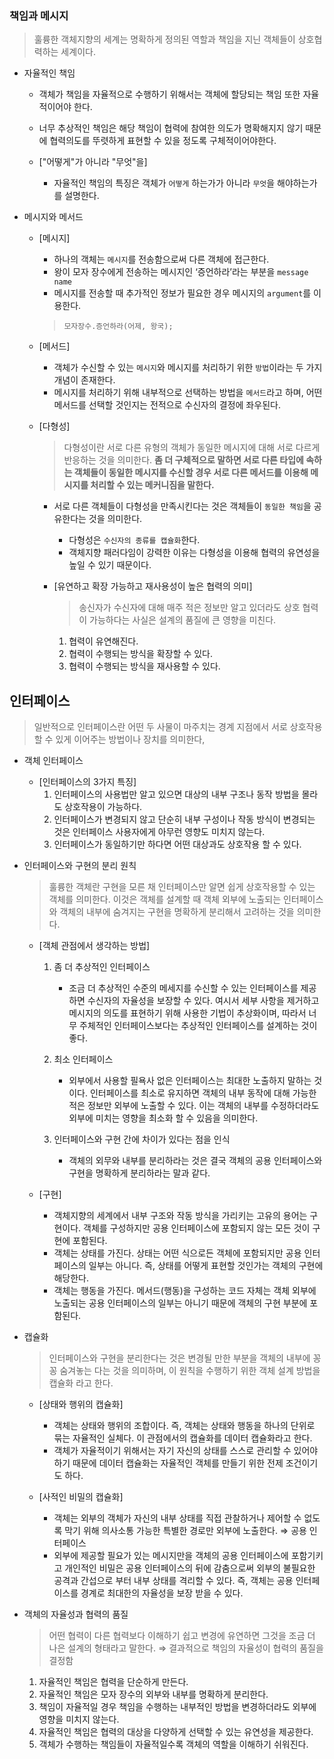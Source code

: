 ### 책임과 메시지

> 훌륭한 객체지향의 세계는 명확하게 정의된 역할과 책임을 지닌 객체들이 상호협력하는 세계이다.

- 자율적인 책임
  - 객체가 책임을 자율적으로 수행하기 위해서는 객체에 할당되는 책임 또한 자율적이어야 한다.
  - 너무 추상적인 책임은 해당 책임이 협력에 참여한 의도가 명확해지지 않기 때문에 협력의도를 뚜렷하게 표현할 수 있을 정도록 구체적이어야한다.

  - ["어떻게"가 아니라 "무엇"을]
    - 자율적인 책임의 특징은 객체가 `어떻게` 하는가가 아니라 `무엇`을 해야하는가를 설명한다.



- 메시지와 메서드

  - [메시지]
    - 하나의 객체는 `메시지`를 전송함으로써 다른 객체에 접근한다.
    - 왕이 모자 장수에게 전송하는 메시지인 ‘증언하라’라는 부분을 `message name`
    - 메시지를 전송할 때 추가적인 정보가 필요한 경우 메시지의 `argument`를 이용한다.
    > `모자장수.증언하라(어제, 왕국);`

  - [메서드]
    - 객체가 수신할 수 있는 `메시지`와 메시지를 처리하기 위한 `방법`이라는 두 가지 개념이 존재한다.
    - 메시지를 처리하기 위해 내부적으로 선택하는 방법을 `메서드`라고 하며, 어떤 메서드를 선택할 것인지는 전적으로 수신자의 결정에 좌우된다.

  - [다형성]
    > 다형성이란 서로 다른 유형의 객체가 동일한 메시지에 대해 서로 다르게 반응하는 것을 의미한다. **좀 더 구체적으로 말하면 서로 다른 타입에 속하는 객체들이 동일한 메시지를 수신할 경우 서로 다른 메서드를 이용해 메시지를 처리할 수 있는 메커니짐을 말한다.**

    - 서로 다른 객체들이 다형성을 만족시킨다는 것은 객체들이 `동일한 책임`을 공유한다는 것을 의미한다.
      - 다형성은 `수신자의 종류를 캡슐화`한다.
      - 객체지향 패러다임이 강력한 이유는 다형성을 이용해 협력의 유연성을 높일 수 있기 때문이다.

    - [유연하고 확장 가능하고 재사용성이 높은 협력의 의미]
      > 송신자가 수신자에 대해 매주 적은 정보만 알고 있더라도 상호 협력이 가능하다는 사실은 설계의 품질에 큰 영향을 미친다.
        1. 협력이 유연해진다.
        2. 협력이 수행되는 방식을 확장할 수 있다.
        3. 협력이 수행되는 방식을 재사용할 수 있다.

## 인터페이스

> 일반적으로 인터페이스란 어떤 두 사물이 마주치는 경계 지점에서 서로 상호작용 할 수 있게 이어주는 방법이나 장치를 의미한다,

- 객체 인터페이스
  - [인터페이스의 3가지 특징]
    1. 인터페이스의 사용법만 알고 있으면 대상의 내부 구조나 동작 방법을 몰라도 상호작용이 가능하다.
    2. 인터페이스가 변경되지 않고 단순히 내부 구성이나 작동 방식이 변경되는 것은 인터페이스 사용자에게 아무런 영향도 미치지 않는다.
    3. 인터페이스가 동일하기만 하다면 어떤 대상과도 상호작용 할 수 있다.



- 인터페이스와 구현의 분리 원칙
  > 훌륭한 객체란 구현을 모른 채 인터페이스만 알면 쉽게 상호작용할 수 있는 객체를 의미한다. 이것은 객체를 설계할 때 객체 외부에 노출되는 인터페이스와 객체의 내부에 숨겨지는 구현을 명확하게 분리해서 고려하는 것을 의미한다.

  - [객체 관점에서 생각하는 방법]

    1. 좀 더 추상적인 인터페이스
       - 조금 더 추상적인 수준의 메세지를 수신할 수 있는 인터페이스를 제공하면 수신자의 자율성을 보장할 수 있다. 여시서 세부 사항을 제거하고 메시지의 의도를 표현하기 위해 사용한 기법이 추상화이며, 따라서 너무 주체적인 인터페이스보다는 추상적인 인터페이스를 설계하는 것이 좋다.

    2. 최소 인터페이스
        - 외부에서 사용할 필욕사 없은 인터페이스는 최대한 노출하지 말하는 것이다. 인터페이스를 최소로 유지하면 객체의 내부 동작에 대해 가능한 적은 정보만 외부에 노출할 수 있다. 이는 객체의 내부를 수정하더라도 외부에 미치는 영향을 최소화 할 수 있음을 의미한다.

    3. 인터페이스와 구현 간에 차이가 있다는 점을 인식
        - 객체의 외무와 내부를 분리하라는 것은 결국 객체의 공용 인터페이스와 구현을 명확하게 분리하라는 말과 같다.

  - [구현]

    - 객체지향의 세계에서 내부 구조와 작동 방식을 가리키는 고유의 용어는 구현이다. 객체를 구성하지만 공용 인터페이스에 포함되지 않는 모든 것이 구현에 포함된다.
    - 객체는 상태를 가진다. 상태는 어떤 식으로든 객체에 포함되지만 공용 인터페이스의 일부는 아니다. 즉, 상태를 어떻게 표현할 것인가는 객체의 구현에 해당한다.
    - 객체는 행동을 가진다. 메서드(행동)을 구성하는 코드 자체는 객체 외부에 노출되는 공용 인터페이스의 일부는 아니기 때문에 객체의 구현 부분에 포함된다.



- 캡슐화
  > 인터페이스와 구현을 분리한다는 것은 변경될 만한 부분을 객체의 내부에 꽁꽁 숨겨놓는 다는 것을 의미하며, 이 원칙을 수행하기 위한 객체 설계 방법을 캡슐화 라고 한다.

  - [상태와 행위의 캡슐화]
    - 객체는 상태와 행위의 조합이다. 즉, 객체는 상태와 행동을 하나의 단위로 묶는 자율적인 실체다. 이 관점에서의 캡슐화를 데이터 캡슐화라고 한다.
    - 객체가 자율적이기 위해서는 자기 자신의 상태를 스스로 관리할 수 있어야 하기 때문에 데이터 캡슐화는 자율적인 객체를 만들기 위한 전제 조건이기도 하다.

  - [사적인 비밀의 캡슐화]
    - 객체는 외부의 객체가 자신의 내부 상태를 직접 관찰하거나 제어할 수 없도록 막기 위해 의사소통 가능한 특별한 경로만 외부에 노출한다. ⇒ 공용 인터페이스
    - 외부에 제공할 필요가 있는 메시지만을 객체의 공용 인터페이스에 포함기키고 개인적인 비밀은 공용 인터페이스의 뒤에 감춤으로써 외부의 불필요한 공격과 간섭으로 부터 내부 상태를 격리할 수 있다. 즉, 객체는 공용 인터페이스를 경계로 최대한의 자율성을 보장 받을 수 있다.



- 객체의 자율성과 협력의 품질
  > 어떤 협력이 다른 협력보다 이해하기 쉽고 변경에 유연하면 그것을 조금 더 나은 설계의 형태라고 말한다. ⇒ 결과적으로 책임의 자율성이 협력의 품질을 결정함

    1. 자율적인 책임은 협력을 단순하게 만든다.
    2. 자율적인 책임은 모자 장수의 외부와 내부를 명확하게 분리한다.
    3. 책임이 자율적일 경우 책임을 수행하는 내부적인 방법을 변경하더라도 외부에 영향을 미치지 않는다.
    4. 자율적인 책임은 협력의 대상을 다양하게 선택할 수 있는 유연성을 제공한다.
    5. 객체가 수행하는 책임들이 자율적일수록 객체의 역할을 이해하기 쉬워진다.